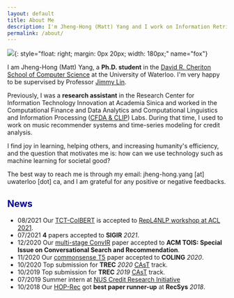 ```yaml
---
layout: default
title: About Me
description: I'm Jheng-Hong (Matt) Yang and I work on Information Retrieval and Natural Language Processing. More details inside!
permalink: /about/
---
```


![]({{site.baseurl}}/images/people/matt.jpg){: style="float: right; margin: 0px 20px; width: 180px;" name="fox"}

<!-- <a href= onMouseOver="document.readmore_1.src='/img/people/foxie.jpeg';" onMouseOut="document.readmore_1.src='/img/people/lena-min.png';">
<img src="/img/people/lena-min.png" name="readmore_1" width=204px height=240px></a> -->

I am Jheng-Hong (Matt) Yang, a __Ph.D. student__ in the [David R. Cheriton School of Computer Science](https://cs.uwaterloo.ca/) at the University of Waterloo.
I'm very happy to be supervised by Professor [Jimmy Lin](https://cs.uwaterloo.ca/~jimmylin/index.html).

Previously, I was a __research assistant__ in the Research Center for Information Technology Innovation at Academia Sinica and worked in the Computational Finance and Data Analytics and Computational Linguistics and Information Processing ([CFDA & CLIP](https://cfda.csie.org)) Labs.
During that time, I used to work on music recommender systems and time-series modeling for credit analysis.

I find joy in learning, helping others, and increasing humanity's efficiency, and the question that motivates me is: how can we use technology such as machine learning for societal good?

The best way to reach me is through my email: jheng-hong.yang [at] uwaterloo [dot] ca, and I am grateful for any positive or negative feedbacks.

## <span style="color:darkblue">News </span>

* 08/2021 Our [TCT-ColBERT](https://aclanthology.org/2021.repl4nlp-1.17/) is accepted to [RepL4NLP workshop at ACL 2021](https://sites.google.com/view/repl4nlp-2021/home).
* 07/2021 __4__ papers accepted to __SIGIR__ _2021_.
* 12/2020 Our [multi-stage ConvIR](https://arxiv.org/abs/2005.02230) paper accepted to __ACM TOIS: Special Issue on Conversational Search and Recommendation__.
* 11/2020 Our [commonsense T5](https://aclanthology.org/2020.coling-main.307/) paper accepted to __COLING__ _2020_.
* 10/2020 Top submission for __TREC__ _2020_ [CAsT](http://www.treccast.ai/) track.
* 10/2019 Top submission for __TREC__ _2019_ [CAsT](http://www.treccast.ai/) track.
* 07/2019 Summer intern at [NUS Credit Research Initiative](https://nuscri.org/en/)
* 10/2018 Our [HOP-Rec](https://dl.acm.org/doi/abs/10.1145/3240323.3240381) got __best paper runner-up__ at __RecSys__ _2018_.
